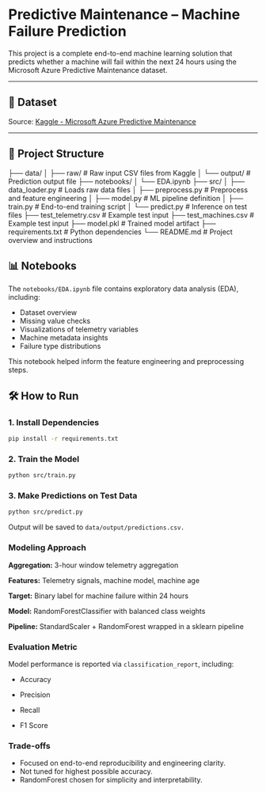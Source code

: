 # Predictive Maintenance – Machine Failure Prediction

This project is a complete end-to-end machine learning solution that predicts whether a machine will fail within the next 24 hours using the Microsoft Azure Predictive Maintenance dataset.

---

## 🔗 Dataset
Source: [Kaggle - Microsoft Azure Predictive Maintenance](https://www.kaggle.com/datasets/arnabbiswas1/microsoft-azure-predictivemaintenance/data)

---

## 🚀 Project Structure

├── data/
│ ├── raw/ # Raw input CSV files from Kaggle
│ └── output/ # Prediction output file
├── notebooks/
│   └── EDA.ipynb
├── src/
│ ├── data_loader.py # Loads raw data files
│ ├── preprocess.py # Preprocess and feature engineering
│ ├── model.py # ML pipeline definition
│ ├── train.py # End-to-end training script
│ └── predict.py # Inference on test files
├── test_telemetry.csv # Example test input
├── test_machines.csv # Example test input
├── model.pkl # Trained model artifact
├── requirements.txt # Python dependencies
└── README.md # Project overview and instructions



## 📊 Notebooks

The `notebooks/EDA.ipynb` file contains exploratory data analysis (EDA), including:

- Dataset overview
- Missing value checks
- Visualizations of telemetry variables
- Machine metadata insights
- Failure type distributions

This notebook helped inform the feature engineering and preprocessing steps.


## 🛠️ How to Run

### 1. Install Dependencies
```bash
pip install -r requirements.txt
```
### 2. Train the Model
```bash
python src/train.py
```

### 3. Make Predictions on Test Data

```bash
python src/predict.py
```
Output will be saved to ```data/output/predictions.csv.```


### Modeling Approach

**Aggregation:** 3-hour window telemetry aggregation

**Features:** Telemetry signals, machine model, machine age

**Target:** Binary label for machine failure within 24 hours

**Model:** RandomForestClassifier with balanced class weights

**Pipeline:** StandardScaler + RandomForest wrapped in a sklearn pipeline


### Evaluation Metric

Model performance is reported via ```classification_report```, including:

- Accuracy

- Precision

- Recall

- F1 Score

### Trade-offs
- Focused on end-to-end reproducibility and engineering clarity.
- Not tuned for highest possible accuracy.
- RandomForest chosen for simplicity and interpretability.


